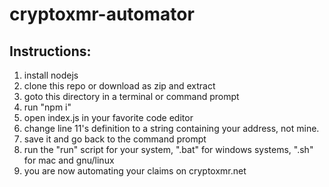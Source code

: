 # cryptoxmr-automator
## Instructions:
1. install nodejs
2. clone this repo or download as zip and extract
3. goto this directory in a terminal or command prompt
4. run "npm i"
5. open index.js in your favorite code editor
6. change line 11's definition to a string containing your address, not mine.
7. save it and go back to the command prompt
8. run the "run" script for your system, ".bat" for windows systems, ".sh" for mac and gnu/linux
9. you are now automating your claims on cryptoxmr.net
